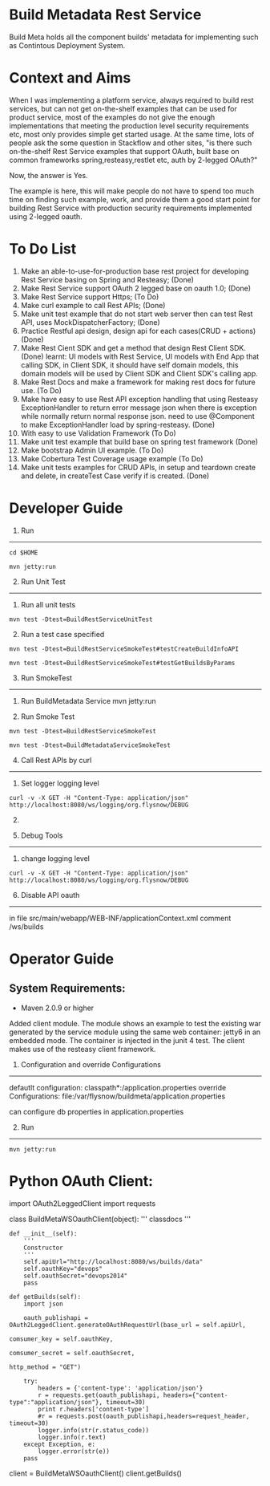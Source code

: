 Build Metadata Rest Service
======================================

Build Meta holds all the component builds' metadata for implementing such as Contintous Deployment System.

Context and Aims
======================================

When I was implementing a platform service, always required to build rest services, but can not get on-the-shelf examples that can be used for product service, most of the examples do not give the enough implementations
that meeting the production level security requirements etc, most only provides simple get started usage. 
At the same time, lots of people ask the some question in Stackflow and other sites, "is there such on-the-shelf Rest Service examples that support OAuth, built base on common frameworks spring,resteasy,restlet etc, auth by 2-legged OAuth?"

Now, the answer is Yes.

The example is here, this will make people do not have to spend too much time on finding such example, work, 
and provide them a good start point for building Rest Service with production security requirements implemented using 2-legged oauth.


To Do List
======================================
1. Make an able-to-use-for-production base rest project for developing Rest Service basing on Spring and Resteasy; (Done)
2. Make Rest Service support OAuth 2 legged base on oauth 1.0; (Done)
3. Make Rest Service support Https; (To Do)
4. Make curl example to call Rest APIs; (Done)
5. Make unit test example that do not start web server then can test Rest API, uses MockDispatcherFactory; (Done)
6. Practice Restful api design, design api for each cases(CRUD + actions) (Done)
7. Make Rest Cient SDK and get a method that design Rest Client SDK. (Done)
learnt: UI models with Rest Service, UI models with End App that calling SDK,
in Client SDK, it should have self domain models, this domain models will be 
used by Client SDK and Client SDK's calling app.
8. Make Rest Docs and make a framework for making rest docs for future use. (To Do)
9. Make have easy to use Rest API exception handling that using Resteasy ExceptionHandler 
to return error message json when there is exception while normally return normal 
response json. need to use @Component to make ExceptionHandler load by spring-resteasy. (Done)
10. With easy to use Validation Framework  (To Do)
11. Make unit test example that build base on spring test framework (Done)
12. Make bootstrap Admin UI example. (To Do)
13. Make Cobertura Test Coverage usage example  (To Do)
14. Make unit tests examples for CRUD APIs, in setup and teardown create and delete, in createTest Case
verify if is created. (Done)


Developer Guide
======================================

1. Run
-----------------

`cd $HOME`

`mvn jetty:run`

2. Run Unit Test
-----------------

1) Run all unit tests

`mvn test -Dtest=BuildRestServiceUnitTest`

2) Run a test case specified

`mvn test -Dtest=BuildRestServiceSmokeTest#testCreateBuildInfoAPI`

`mvn test -Dtest=BuildRestServiceSmokeTest#testGetBuildsByParams`

3. Run SmokeTest
-----------------

1) Run BuildMetadata Service
  mvn jetty:run 
  
2) Run Smoke Test

  `mvn test -Dtest=BuildRestServiceSmokeTest`

  `mvn test -Dtest=BuildMetadataServiceSmokeTest`

4. Call Rest APIs by curl
----------------------------------

1) Set logger logging level

`curl -v -X GET -H "Content-Type: application/json" http://localhost:8080/ws/logging/org.flysnow/DEBUG`

2)

5. Debug Tools
-----------------

1) change logging level

`curl -v -X GET -H "Content-Type: application/json" http://localhost:8080/ws/logging/org.flysnow/DEBUG`

6. Disable API oauth
---------------------------------------------------

in file src/main/webapp/WEB-INF/applicationContext.xml comment /ws/builds 
<!--  <sec:intercept-url pattern="/ws/builds/**" access="ROLE_CONSUMER" /> -->


Operator Guide
=======================

System Requirements:
-----------------------------------------
- Maven 2.0.9 or higher

Added client module. The module shows an example to test the existing 
war generated by the service module using the same
web container: jetty6 in an embedded mode. The container is injected 
in the junit 4 test. The client makes use of the resteasy client framework.

1) Configuration and override Configurations
--------------------------------------------------------------------

defautlt configuration:  classpath*:/application.properties
override Configurations: file:/var/flysnow/buildmeta/application.properties

can configure db properties in application.properties

2) Run
----------------------------------

`mvn jetty:run`

Python OAuth Client:
=============================

import OAuth2LeggedClient
import requests

class BuildMetaWSOauthClient(object):
    '''
    classdocs
    '''


    def __init__(self):
        '''
        Constructor
        '''
        self.apiUrl="http://localhost:8080/ws/builds/data"
        self.oauthKey="devops"
        self.oauthSecret="devops2014"
        pass
    
    def getBuilds(self):
        import json

        oauth_publishapi = OAuth2LeggedClient.generateOAuthRequestUrl(base_url = self.apiUrl, 
                                                                      comsumer_key = self.oauthKey, 
                                                                      comsumer_secret = self.oauthSecret, 
                                                                      http_method = "GET")
        
        try:
            headers = {'content-type': 'application/json'}
            r = requests.get(oauth_publishapi, headers={"content-type":"application/json"}, timeout=30)
            print r.headers['content-type']
            #r = requests.post(oauth_publishapi,headers=request_header, timeout=30)
            logger.info(str(r.status_code))
            logger.info(r.text)
        except Exception, e:
            logger.error(str(e))
        pass


client = BuildMetaWSOauthClient()
client.getBuilds()
